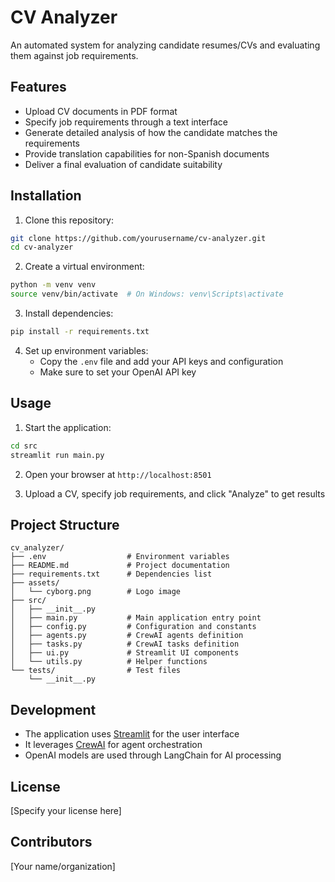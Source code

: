 # CV Analyzer

An automated system for analyzing candidate resumes/CVs and evaluating them against job requirements.

## Features

- Upload CV documents in PDF format
- Specify job requirements through a text interface
- Generate detailed analysis of how the candidate matches the requirements
- Provide translation capabilities for non-Spanish documents
- Deliver a final evaluation of candidate suitability

## Installation

1. Clone this repository:
```bash
git clone https://github.com/yourusername/cv-analyzer.git
cd cv-analyzer
```

2. Create a virtual environment:
```bash
python -m venv venv
source venv/bin/activate  # On Windows: venv\Scripts\activate
```

3. Install dependencies:
```bash
pip install -r requirements.txt
```

4. Set up environment variables:
   - Copy the `.env` file and add your API keys and configuration
   - Make sure to set your OpenAI API key

## Usage

1. Start the application:
```bash
cd src
streamlit run main.py
```

2. Open your browser at `http://localhost:8501`

3. Upload a CV, specify job requirements, and click "Analyze" to get results

## Project Structure

```
cv_analyzer/
├── .env                  # Environment variables
├── README.md             # Project documentation
├── requirements.txt      # Dependencies list
├── assets/
│   └── cyborg.png        # Logo image
├── src/
│   ├── __init__.py
│   ├── main.py           # Main application entry point
│   ├── config.py         # Configuration and constants
│   ├── agents.py         # CrewAI agents definition
│   ├── tasks.py          # CrewAI tasks definition
│   ├── ui.py             # Streamlit UI components
│   └── utils.py          # Helper functions
└── tests/                # Test files
    └── __init__.py
```

## Development

- The application uses [Streamlit](https://streamlit.io/) for the user interface
- It leverages [CrewAI](https://github.com/joaomdmoura/crewAI) for agent orchestration
- OpenAI models are used through LangChain for AI processing

## License

[Specify your license here]

## Contributors

[Your name/organization]
